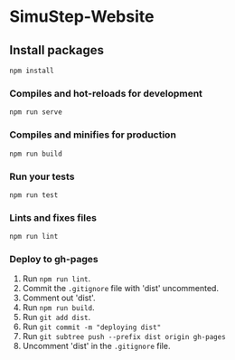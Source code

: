 # SimuStep-Website

## Install packages

```
npm install
```

### Compiles and hot-reloads for development

```
npm run serve
```

### Compiles and minifies for production

```
npm run build
```

### Run your tests

```
npm run test
```

### Lints and fixes files

```
npm run lint
```

### Deploy to gh-pages

1. Run `npm run lint`.
2. Commit the `.gitignore` file with 'dist' uncommented.
3. Comment out 'dist'.
4. Run `npm run build`.
5. Run `git add dist`.
6. Run `git commit -m "deploying dist"`
7. Run `git subtree push --prefix dist origin gh-pages`
8. Uncomment 'dist' in the `.gitignore` file.